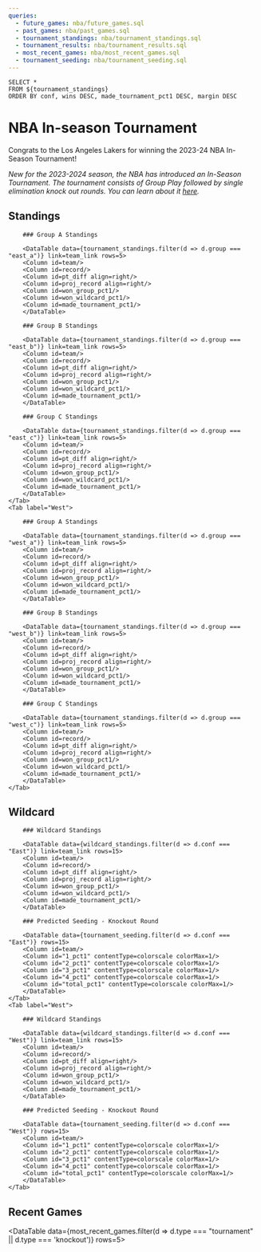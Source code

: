 ```yaml
---
queries:
  - future_games: nba/future_games.sql
  - past_games: nba/past_games.sql
  - tournament_standings: nba/tournament_standings.sql
  - tournament_results: nba/tournament_results.sql
  - most_recent_games: nba/most_recent_games.sql
  - tournament_seeding: nba/tournament_seeding.sql
---
```


```wildcard_standings
SELECT *
FROM ${tournament_standings}
ORDER BY conf, wins DESC, made_tournament_pct1 DESC, margin DESC
```

# NBA In-season Tournament

Congrats to the Los Angeles Lakers for winning the 2023-24 NBA In-Season Tournament!

_New for the 2023-2024 season, the NBA has introduced an In-Season Tournament. The tournament consists of Group Play followed by single elimination knock out rounds. You can learn about it [here](https://www.nba.com/news/in-season-tournament-101)._

## Standings

<Tabs>
    <Tab label="East">

        ### Group A Standings

        <DataTable data={tournament_standings.filter(d => d.group === "east_a")} link=team_link rows=5>
        <Column id=team/>
        <Column id=record/>
        <Column id=pt_diff align=right/>
        <Column id=proj_record align=right/>
        <Column id=won_group_pct1/>
        <Column id=won_wildcard_pct1/>
        <Column id=made_tournament_pct1/>
        </DataTable>

        ### Group B Standings

        <DataTable data={tournament_standings.filter(d => d.group === "east_b")} link=team_link rows=5>
        <Column id=team/>
        <Column id=record/>
        <Column id=pt_diff align=right/>
        <Column id=proj_record align=right/>
        <Column id=won_group_pct1/>
        <Column id=won_wildcard_pct1/>
        <Column id=made_tournament_pct1/>
        </DataTable>

        ### Group C Standings

        <DataTable data={tournament_standings.filter(d => d.group === "east_c")} link=team_link rows=5>
        <Column id=team/>
        <Column id=record/>
        <Column id=pt_diff align=right/>
        <Column id=proj_record align=right/>
        <Column id=won_group_pct1/>
        <Column id=won_wildcard_pct1/>
        <Column id=made_tournament_pct1/>
        </DataTable>
    </Tab>
    <Tab label="West">

        ### Group A Standings

        <DataTable data={tournament_standings.filter(d => d.group === "west_a")} link=team_link rows=5>
        <Column id=team/>
        <Column id=record/>
        <Column id=pt_diff align=right/>
        <Column id=proj_record align=right/>
        <Column id=won_group_pct1/>
        <Column id=won_wildcard_pct1/>
        <Column id=made_tournament_pct1/>
        </DataTable>

        ### Group B Standings

        <DataTable data={tournament_standings.filter(d => d.group === "west_b")} link=team_link rows=5>
        <Column id=team/>
        <Column id=record/>
        <Column id=pt_diff align=right/>
        <Column id=proj_record align=right/>
        <Column id=won_group_pct1/>
        <Column id=won_wildcard_pct1/>
        <Column id=made_tournament_pct1/>
        </DataTable>

        ### Group C Standings

        <DataTable data={tournament_standings.filter(d => d.group === "west_c")} link=team_link rows=5>
        <Column id=team/>
        <Column id=record/>
        <Column id=pt_diff align=right/>
        <Column id=proj_record align=right/>
        <Column id=won_group_pct1/>
        <Column id=won_wildcard_pct1/>
        <Column id=made_tournament_pct1/>
        </DataTable>
    </Tab>
</Tabs>

## Wildcard

<Tabs>
    <Tab label="East">

        ### Wildcard Standings

        <DataTable data={wildcard_standings.filter(d => d.conf === "East")} link=team_link rows=15>
        <Column id=team/>
        <Column id=record/>
        <Column id=pt_diff align=right/>
        <Column id=proj_record align=right/>
        <Column id=won_group_pct1/>
        <Column id=won_wildcard_pct1/>
        <Column id=made_tournament_pct1/>
        </DataTable>

        ### Predicted Seeding - Knockout Round

        <DataTable data={tournament_seeding.filter(d => d.conf === "East")} rows=15>
        <Column id=team/>
        <Column id="1_pct1" contentType=colorscale colorMax=1/>
        <Column id="2_pct1" contentType=colorscale colorMax=1/>
        <Column id="3_pct1" contentType=colorscale colorMax=1/>
        <Column id="4_pct1" contentType=colorscale colorMax=1/>
        <Column id="total_pct1" contentType=colorscale colorMax=1/>
        </DataTable>
    </Tab>
    <Tab label="West">

        ### Wildcard Standings

        <DataTable data={wildcard_standings.filter(d => d.conf === "West")} link=team_link rows=15>
        <Column id=team/>
        <Column id=record/>
        <Column id=pt_diff align=right/>
        <Column id=proj_record align=right/>
        <Column id=won_group_pct1/>
        <Column id=won_wildcard_pct1/>
        <Column id=made_tournament_pct1/>
        </DataTable>

        ### Predicted Seeding - Knockout Round

        <DataTable data={tournament_seeding.filter(d => d.conf === "West")} rows=15>
        <Column id=team/>
        <Column id="1_pct1" contentType=colorscale colorMax=1/>
        <Column id="2_pct1" contentType=colorscale colorMax=1/>
        <Column id="3_pct1" contentType=colorscale colorMax=1/>
        <Column id="4_pct1" contentType=colorscale colorMax=1/>
        <Column id="total_pct1" contentType=colorscale colorMax=1/>
        </DataTable>
    </Tab>
</Tabs>
        

## Recent Games

<DataTable data={most_recent_games.filter(d => d.type === "tournament" || d.type === 'knockout')} rows=5>
  <Column id=date/>
  <Column id=visiting_team/>
  <Column id=" "/>
  <Column id=home_team/>
  <Column id=winning_team/>
  <Column id=score/>
</DataTable>
